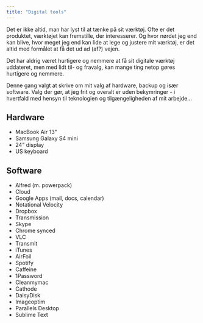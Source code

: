 ```yaml
---
title: "Digital tools"
---
```


Det er ikke altid, man har lyst til at tænke på sit værktøj. Ofte er det produktet, værktøjet kan fremstille, der interesserer. Og hvor nørdet jeg end kan blive, hvor meget jeg end kan lide at lege og justere mit værktøj, er det altid med formålet at få det ud ad (af?) vejen.

Det har aldrig været hurtigere og nemmere at få sit digitale værktøj uddateret, men med lidt til- og fravalg, kan mange ting netop gøres hurtigere og nemmere.

Denne gang valgt at skrive om mit valg af hardware, backup og især software. Valg der gør, at jeg frit og overalt er uden bekymringer - i hvertfald med hensyn til teknologien og tilgængeligheden af mit arbejde…

## Hardware

* MacBook Air 13"
* Samsung Galaxy S4 mini
* 24" display
* US keyboard

## Software

* Alfred (m. powerpack)
* Cloud
* Google Apps (mail, docs, calendar)
* Notational Velocity
* Dropbox
* Transmission
* Skype
* Chrome synced
* VLC
* Transmit
* iTunes
* AirFoil
* Spotify
* Caffeine
* 1Password
* Cleanmymac
* Cathode
* DaisyDisk
* Imageoptim
* Parallels Desktop
* Sublime Text
